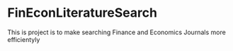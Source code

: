 # FinEconLiteratureSearch
This is project is to make searching Finance and Economics Journals more efficientyly
